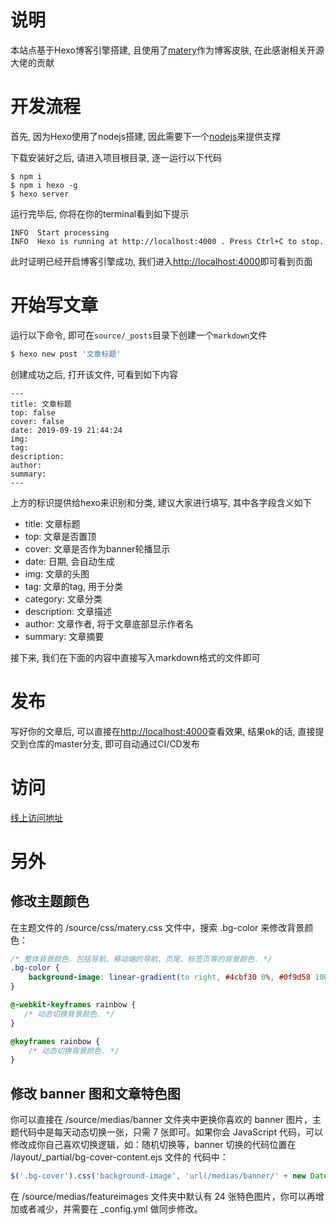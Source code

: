 # 说明

本站点基于Hexo博客引擎搭建, 且使用了[matery](https://github.com/blinkfox/hexo-theme-matery/blob/develop/README_CN.md)作为博客皮肤, 在此感谢相关开源大佬的贡献

# 开发流程

首先, 因为Hexo使用了nodejs搭建, 因此需要下一个[nodejs](http://nodejs.cn/download/)来提供支撑

下载安装好之后, 请进入项目根目录, 逐一运行以下代码

```
$ npm i
$ npm i hexo -g
$ hexo server
```

运行完毕后, 你将在你的terminal看到如下提示

```
INFO  Start processing
INFO  Hexo is running at http://localhost:4000 . Press Ctrl+C to stop.
```

此时证明已经开启博客引擎成功, 我们进入[http://localhost:4000](http://localhost:4000)即可看到页面

# 开始写文章

运行以下命令, 即可在`source/_posts`目录下创建一个`markdown`文件

``` bash
$ hexo new post '文章标题'
```

创建成功之后, 打开该文件, 可看到如下内容

```
---
title: 文章标题
top: false
cover: false
date: 2019-09-19 21:44:24
img: 
tag:
description:
author:
summary:
---
```

上方的标识提供给hexo来识别和分类, 建议大家进行填写, 其中各字段含义如下

- title: 文章标题
- top: 文章是否置顶
- cover: 文章是否作为banner轮播显示
- date: 日期, 会自动生成
- img: 文章的头图
- tag:  文章的tag, 用于分类
- category: 文章分类
- description: 文章描述
- author: 文章作者, 将于文章底部显示作者名
- summary: 文章摘要

接下来, 我们在下面的内容中直接写入markdown格式的文件即可

# 发布

写好你的文章后, 可以直接在[http://localhost:4000](http://localhost:4000)查看效果, 结果ok的话, 直接提交到仓库的master分支, 即可自动通过CI/CD发布

# 访问

[线上访问地址](http://blog.bu6.io)

# 另外

## 修改主题颜色

在主题文件的 /source/css/matery.css 文件中，搜索 .bg-color 来修改背景颜色：

``` css
/* 整体背景颜色，包括导航、移动端的导航、页尾、标签页等的背景颜色. */
.bg-color {
    background-image: linear-gradient(to right, #4cbf30 0%, #0f9d58 100%);
}

@-webkit-keyframes rainbow {
   /* 动态切换背景颜色. */
}

@keyframes rainbow {
    /* 动态切换背景颜色. */
}
```

## 修改 banner 图和文章特色图

你可以直接在 /source/medias/banner 文件夹中更换你喜欢的 banner 图片，主题代码中是每天动态切换一张，只需 7 张即可。如果你会 JavaScript 代码，可以修改成你自己喜欢切换逻辑，如：随机切换等，banner 切换的代码位置在 /layout/_partial/bg-cover-content.ejs 文件的 <script></script> 代码中：

``` js
$('.bg-cover').css('background-image', 'url(/medias/banner/' + new Date().getDay() + '.jpg)');
```

在 /source/medias/featureimages 文件夹中默认有 24 张特色图片，你可以再增加或者减少，并需要在 _config.yml 做同步修改。